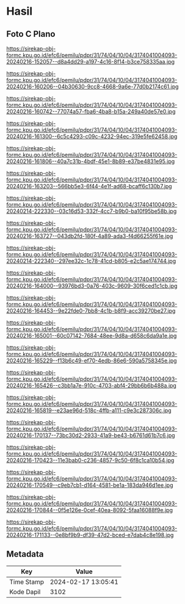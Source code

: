 # Hasil

## Foto C Plano

https://sirekap-obj-formc.kpu.go.id/efc6/pemilu/pdpr/31/74/04/10/04/3174041004093-20240216-152057--d8a4dd29-a197-4c16-8f14-b3ce758335aa.jpg

https://sirekap-obj-formc.kpu.go.id/efc6/pemilu/pdpr/31/74/04/10/04/3174041004093-20240216-160206--04b30630-9cc8-4668-9a6e-77d0b2174c61.jpg

https://sirekap-obj-formc.kpu.go.id/efc6/pemilu/pdpr/31/74/04/10/04/3174041004093-20240216-160742--77074a57-fba6-4ba8-b15a-249a40de57e0.jpg

https://sirekap-obj-formc.kpu.go.id/efc6/pemilu/pdpr/31/74/04/10/04/3174041004093-20240216-161300--6c5c4293-c09c-4232-94ec-319e5fe62458.jpg

https://sirekap-obj-formc.kpu.go.id/efc6/pemilu/pdpr/31/74/04/10/04/3174041004093-20240216-161806--40a7c31b-4bdf-45e1-8b89-e37be4831e95.jpg

https://sirekap-obj-formc.kpu.go.id/efc6/pemilu/pdpr/31/74/04/10/04/3174041004093-20240216-163203--566bb5e3-6f44-4e1f-ad68-bcaff6c130b7.jpg

https://sirekap-obj-formc.kpu.go.id/efc6/pemilu/pdpr/31/74/04/10/04/3174041004093-20240214-222330--03c16d53-332f-4cc7-b9b0-ba10f95be58b.jpg

https://sirekap-obj-formc.kpu.go.id/efc6/pemilu/pdpr/31/74/04/10/04/3174041004093-20240216-163727--043db2fd-180f-4a89-ada3-f4d66255f61e.jpg

https://sirekap-obj-formc.kpu.go.id/efc6/pemilu/pdpr/31/74/04/10/04/3174041004093-20240214-222340--297ee32c-1c78-41cd-b805-e2c5ae174744.jpg

https://sirekap-obj-formc.kpu.go.id/efc6/pemilu/pdpr/31/74/04/10/04/3174041004093-20240216-164000--93976bd3-0a76-403c-9609-30f6ced1c1cb.jpg

https://sirekap-obj-formc.kpu.go.id/efc6/pemilu/pdpr/31/74/04/10/04/3174041004093-20240216-164453--9e22fde0-7bb8-4c1b-b8f9-acc39270be27.jpg

https://sirekap-obj-formc.kpu.go.id/efc6/pemilu/pdpr/31/74/04/10/04/3174041004093-20240216-165001--60c07142-7684-48ee-9d8a-d658c6da9a1e.jpg

https://sirekap-obj-formc.kpu.go.id/efc6/pemilu/pdpr/31/74/04/10/04/3174041004093-20240216-165229--f13b6c49-ef70-4edb-86e6-590a5758345e.jpg

https://sirekap-obj-formc.kpu.go.id/efc6/pemilu/pdpr/31/74/04/10/04/3174041004093-20240216-165426--c3bb1a7e-910c-4703-abf4-29bb6b6b488a.jpg

https://sirekap-obj-formc.kpu.go.id/efc6/pemilu/pdpr/31/74/04/10/04/3174041004093-20240216-165819--e23ae96d-518c-4ffb-a111-c9e3c287306c.jpg

https://sirekap-obj-formc.kpu.go.id/efc6/pemilu/pdpr/31/74/04/10/04/3174041004093-20240216-170137--73bc30d2-2933-41a9-be43-b6761d61b7c6.jpg

https://sirekap-obj-formc.kpu.go.id/efc6/pemilu/pdpr/31/74/04/10/04/3174041004093-20240216-170423--11e3bab0-c236-4857-9c50-6f8c1ca10b54.jpg

https://sirekap-obj-formc.kpu.go.id/efc6/pemilu/pdpr/31/74/04/10/04/3174041004093-20240216-170549--c9eb7cb1-d164-4581-be1a-183da946d1ee.jpg

https://sirekap-obj-formc.kpu.go.id/efc6/pemilu/pdpr/31/74/04/10/04/3174041004093-20240216-170844--0f5e126e-0cef-40ea-8092-5faa16088f9e.jpg

https://sirekap-obj-formc.kpu.go.id/efc6/pemilu/pdpr/31/74/04/10/04/3174041004093-20240216-171133--0e8bf9b9-df39-47d2-bced-e7dab4c8e198.jpg


## Metadata

| Key        | Value               |
| ---------- | ------------------- |
| Time Stamp | 2024-02-17 13:05:41 |
| Kode Dapil | 3102                |



